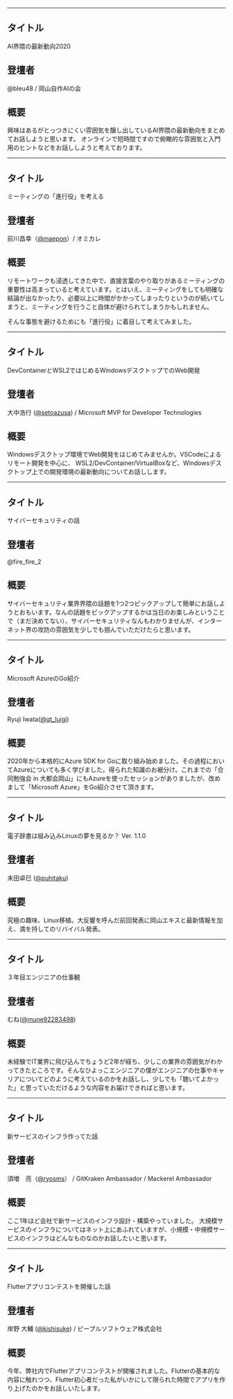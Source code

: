 ***

## タイトル

AI界隈の最新動向2020

## 登壇者

@bleu48 / 岡山自作AIの会

## 概要

興味はあるがとっつきにくい雰囲気を醸し出しているAI界隈の最新動向をまとめてお話しようと思います。
オンラインで短時間ですので俯瞰的な雰囲気と入門用のヒントなどをお話ししようと考えております。

***

## タイトル

ミーティングの「進行役」を考える

## 登壇者

前川昌幸（[@maepon](https://twitter.com/maepon)）/ オミカレ

## 概要

リモートワークも浸透してきた中で、直接言葉のやり取りがあるミーティングの重要性は高まっていると考えています。とはいえ、ミーティングをしても明確な結論が出なかったり、必要以上に時間がかかってしまったりというのが続いてしまうと、ミーティングを行うこと自体が避けられてしまうかもしれません。

そんな事態を避けるためにも「進行役」に着目して考えてみました。

***

## タイトル

DevContainerとWSL2ではじめるWindowsデスクトップでのWeb開発

## 登壇者

大中浩行 ([@setoazusa](https://twitter.com/setoazusa)) / Microsoft MVP for Developer Technologies

## 概要

Windowsデスクトップ環境でWeb開発をはじめてみませんか。VSCodeによるリモート開発を中心に、
WSL2/DevContainer/VirtualBoxなど、Windowsデスクトップ上での開発環境の最新動向についてお話しします。

***

## タイトル

サイバーセキュリティの話

## 登壇者

@fire_fire_2

## 概要

サイバーセキュリティ業界界隈の話題を1つ2つピックアップして簡単にお話しようとおもいます。なんの話題をピックアップするかは当日のお楽しみということで（まだ決めてない）、サイバーセキュリティなんもわかりませんが、インターネット界の攻防の雰囲気を少しでも掴んでいただけたらと思います。

***

## タイトル

Microsoft AzureのGo紹介

## 登壇者

Ryuji Iwata([@qt_luigi](https://twitter.com/qt_luigi))

## 概要

2020年から本格的にAzure SDK for Goに取り組み始めました。その過程においてAzureについても多く学びました。得られた知識のお裾分け。これまでの「合同勉強会 in 大都会岡山」にもAzureを使ったセッションがありましたが、改めまして「Microsoft Azure」をGo紹介させて頂きます。

***

## タイトル

電子辞書は組み込みLinuxの夢を見るか？ Ver. 1.1.0

## 登壇者

末田卓巳 ([@puhitaku](https://twitter.com/puhitaku))

## 概要

究極の趣味、Linux移植。大反響を呼んだ前回発表に岡山エキスと最新情報を加え、満を持してのリバイバル発表。

***

## タイトル

３年目エンジニアの仕事観

## 登壇者

むね([@mune92283498](https://twitter.com/mune92283498))

## 概要
未経験でIT業界に飛び込んでちょうど2年が経ち、少しこの業界の雰囲気がわかってきたところです。そんなひよっこエンジニアの僕がエンジニアの仕事やキャリアについてどのように考えているのかをお話しし、少しでも「聴いてよかった」と思っていただけるような内容をお届けできればと思います。

***

## タイトル

新サービスのインフラ作ってた話

## 登壇者

須増　亮（[@ryosms](https://twitter.com/ryosms)） / GitKraken Ambassador / Mackerel Ambassador 

## 概要

ここ1年ほど会社で新サービスのインフラ設計・構築やっていました。
大規模サービスのインフラについてはネット上にあふれていますが、小規模・中規模サービスのインフラはどんなものなのかお話したいと思います。

***

## タイトル

Flutterアプリコンテストを開催した話

## 登壇者

岸野 大輔 ([@kishisuke](https://twitter.com/kishisuke)) / ピープルソフトウェア株式会社

## 概要

今年、弊社内でFlutterアプリコンテストが開催されました。Flutterの基本的な内容に触れつつ、Flutter初心者だった私がいかにして限られた時間でアプリを作り上げたのかをお話しいたします。
